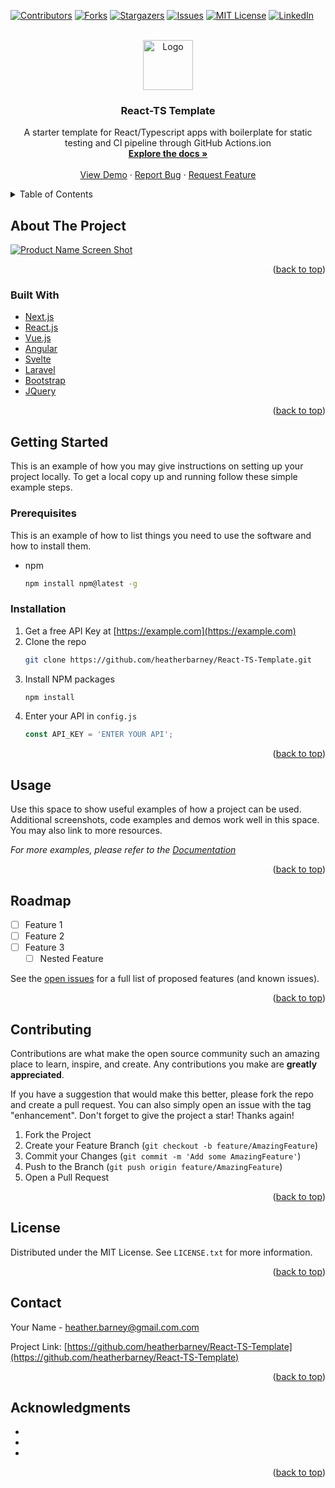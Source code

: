 <div id="top"></div>

[![Contributors][contributors-shield]][contributors-url]
[![Forks][forks-shield]][forks-url]
[![Stargazers][stars-shield]][stars-url]
[![Issues][issues-shield]][issues-url]
[![MIT License][license-shield]][license-url]
[![LinkedIn][linkedin-shield]][linkedin-url]



<!-- PROJECT LOGO -->
<br />
<div align="center">
  <a href="https://github.com/heatherbarney/React-TS-Template">
    <img src="images/logo.png" alt="Logo" width="80" height="80">
  </a>

<h3 align="center">React-TS Template</h3>

  <p align="center">
    A starter template for React/Typescript apps with boilerplate for static testing and CI pipeline through GitHub Actions.ion
    <br />
    <a href="https://github.com/heatherbarney/React-TS-Template"><strong>Explore the docs »</strong></a>
    <br />
    <br />
    <a href="https://github.com/heatherbarney/React-TS-Template">View Demo</a>
    ·
    <a href="https://github.com/heatherbarney/React-TS-Template/issues">Report Bug</a>
    ·
    <a href="https://github.com/heatherbarney/React-TS-Template/issues">Request Feature</a>
  </p>
</div>



<!-- TABLE OF CONTENTS -->
<details>
  <summary>Table of Contents</summary>
  <ol>
    <li>
      <a href="#about-the-project">About The Project</a>
      <ul>
        <li><a href="#built-with">Built With</a></li>
      </ul>
    </li>
    <li>
      <a href="#getting-started">Getting Started</a>
      <ul>
        <li><a href="#prerequisites">Prerequisites</a></li>
        <li><a href="#installation">Installation</a></li>
      </ul>
    </li>
    <li><a href="#usage">Usage</a></li>
    <li><a href="#roadmap">Roadmap</a></li>
    <li><a href="#contributing">Contributing</a></li>
    <li><a href="#license">License</a></li>
    <li><a href="#contact">Contact</a></li>
    <li><a href="#acknowledgments">Acknowledgments</a></li>
  </ol>
</details>



<!-- ABOUT THE PROJECT -->
## About The Project

[![Product Name Screen Shot][product-screenshot]](https://example.com)


<p align="right">(<a href="#top">back to top</a>)</p>



### Built With

* [Next.js](https://nextjs.org/)
* [React.js](https://reactjs.org/)
* [Vue.js](https://vuejs.org/)
* [Angular](https://angular.io/)
* [Svelte](https://svelte.dev/)
* [Laravel](https://laravel.com)
* [Bootstrap](https://getbootstrap.com)
* [JQuery](https://jquery.com)

<p align="right">(<a href="#top">back to top</a>)</p>



<!-- GETTING STARTED -->
## Getting Started

This is an example of how you may give instructions on setting up your project locally.
To get a local copy up and running follow these simple example steps.

### Prerequisites

This is an example of how to list things you need to use the software and how to install them.
* npm
  ```sh
  npm install npm@latest -g
  ```

### Installation

1. Get a free API Key at [https://example.com](https://example.com)
2. Clone the repo
   ```sh
   git clone https://github.com/heatherbarney/React-TS-Template.git
   ```
3. Install NPM packages
   ```sh
   npm install
   ```
4. Enter your API in `config.js`
   ```js
   const API_KEY = 'ENTER YOUR API';
   ```

<p align="right">(<a href="#top">back to top</a>)</p>



<!-- USAGE EXAMPLES -->
## Usage

Use this space to show useful examples of how a project can be used. Additional screenshots, code examples and demos work well in this space. You may also link to more resources.

_For more examples, please refer to the [Documentation](https://example.com)_

<p align="right">(<a href="#top">back to top</a>)</p>



<!-- ROADMAP -->
## Roadmap

- [ ] Feature 1
- [ ] Feature 2
- [ ] Feature 3
    - [ ] Nested Feature

See the [open issues](https://github.com/heatherbarney/React-TS-Template/issues) for a full list of proposed features (and known issues).

<p align="right">(<a href="#top">back to top</a>)</p>



<!-- CONTRIBUTING -->
## Contributing

Contributions are what make the open source community such an amazing place to learn, inspire, and create. Any contributions you make are **greatly appreciated**.

If you have a suggestion that would make this better, please fork the repo and create a pull request. You can also simply open an issue with the tag "enhancement".
Don't forget to give the project a star! Thanks again!

1. Fork the Project
2. Create your Feature Branch (`git checkout -b feature/AmazingFeature`)
3. Commit your Changes (`git commit -m 'Add some AmazingFeature'`)
4. Push to the Branch (`git push origin feature/AmazingFeature`)
5. Open a Pull Request

<p align="right">(<a href="#top">back to top</a>)</p>



<!-- LICENSE -->
## License

Distributed under the MIT License. See `LICENSE.txt` for more information.

<p align="right">(<a href="#top">back to top</a>)</p>



<!-- CONTACT -->
## Contact

Your Name - heather.barney@gmail.com.com

Project Link: [https://github.com/heatherbarney/React-TS-Template](https://github.com/heatherbarney/React-TS-Template)

<p align="right">(<a href="#top">back to top</a>)</p>



<!-- ACKNOWLEDGMENTS -->
## Acknowledgments

* []()
* []()
* []()

<p align="right">(<a href="#top">back to top</a>)</p>



<!-- MARKDOWN LINKS & IMAGES -->
<!-- https://www.markdownguide.org/basic-syntax/#reference-style-links -->
[contributors-shield]: https://img.shields.io/github/contributors/heatherbarney/React-TS-Template.svg?style=for-the-badge
[contributors-url]: https://github.com/heatherbarney/React-TS-Template/graphs/contributors
[forks-shield]: https://img.shields.io/github/forks/heatherbarney/React-TS-Template.svg?style=for-the-badge
[forks-url]: https://github.com/heatherbarney/React-TS-Template/network/members
[stars-shield]: https://img.shields.io/github/stars/heatherbarney/React-TS-Template.svg?style=for-the-badge
[stars-url]: https://github.com/heatherbarney/React-TS-Template/stargazers
[issues-shield]: https://img.shields.io/github/issues/heatherbarney/React-TS-Template.svg?style=for-the-badge
[issues-url]: https://github.com/heatherbarney/React-TS-Template/issues
[license-shield]: https://img.shields.io/github/license/heatherbarney/React-TS-Template.svg?style=for-the-badge
[license-url]: https://github.com/heatherbarney/React-TS-Template/blob/master/LICENSE.txt
[linkedin-shield]: https://img.shields.io/badge/-LinkedIn-black.svg?style=for-the-badge&logo=linkedin&colorB=555
[linkedin-url]: https://linkedin.com/in/heather-barney1
[product-screenshot]: images/screenshot.png